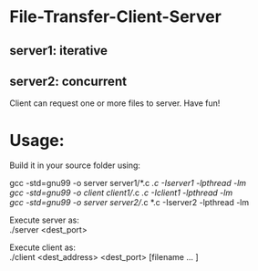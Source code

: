 # File-Transfer-Client-Server

## server1: iterative
## server2: concurrent
Client can request one or more files to server. Have fun!

# Usage:
Build it in your source folder using: <br>

gcc -std=gnu99 -o server server1/*.c *.c -Iserver1 -lpthread -lm <br>
gcc -std=gnu99 -o client client1/*.c *.c -Iclient1 -lpthread -lm <br>
gcc -std=gnu99 -o server server2/*.c *.c -Iserver2 -lpthread -lm <br>

Execute server as: <br>
./server <dest_port> 

Execute client as: <br>
./client <dest_address> <dest_port> <filename> [filename ... ]